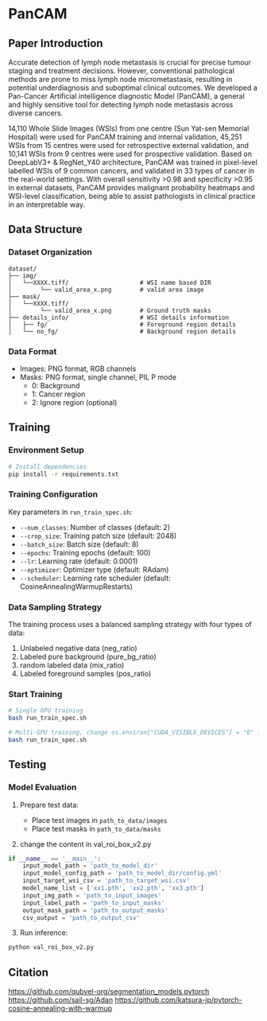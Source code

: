 # PanCAM

## Paper Introduction
Accurate detection of lymph node metastasis is crucial for precise tumour staging and treatment decisions. However, conventional pathological methods are prone to miss lymph node micrometastasis, resulting in potential underdiagnosis and suboptimal clinical outcomes. We developed a Pan-Cancer Artificial intelligence diagnostic Model (PanCAM), a general and highly sensitive tool for detecting lymph node metastasis across diverse cancers.

14,110 Whole Slide Images (WSIs) from one centre (Sun Yat-sen Memorial Hospital) were used for PanCAM training and internal validation, 45,251 WSIs from 15 centres were used for retrospective external validation, and 10,141 WSIs from 9 centres were used for prospective validation. Based on DeepLabV3+ & RegNet_Y40 architecture, PanCAM was trained in pixel-level labelled WSIs of 9 common cancers, and validated in 33 types of cancer in the real-world settings. With overall sensitivity >0.98 and specificity >0.95 in external datasets, PanCAM provides malignant probability heatmaps and WSI-level classification, being able to assist pathologists in clinical practice in an interpretable way.

## Data Structure
### Dataset Organization
```
dataset/
├── img/
│   └──XXXX.tiff/                    # WSI name based DIR
│        └── valid_area_x.png        # valid area image
├── mask/                           
│   └──XXXX.tiff/
│        └── valid_area_x.png        # Ground truth masks
├── details_info/                    # WSI details information
│   ├── fg/                          # Foreground region details
│   └── no_fg/                       # Background region details
```

### Data Format
- Images: PNG format, RGB channels
- Masks: PNG format, single channel, PIL P mode
  - 0: Background
  - 1: Cancer region
  - 2: Ignore region (optional)

## Training
### Environment Setup
```bash
# Install dependencies
pip install -r requirements.txt
```

### Training Configuration
Key parameters in `run_train_spec.sh`:
- `--num_classes`: Number of classes (default: 2)
- `--crop_size`: Training patch size (default: 2048)
- `--batch_size`: Batch size (default: 8)
- `--epochs`: Training epochs (default: 100)
- `--lr`: Learning rate (default: 0.0001)
- `--optimizer`: Optimizer type (default: RAdam)
- `--scheduler`: Learning rate scheduler (default: CosineAnnealingWarmupRestarts)

### Data Sampling Strategy
The training process uses a balanced sampling strategy with four types of data:
1. Unlabeled negative data (neg_ratio)
2. Labeled pure background (pure_bg_ratio)
3. random labeled data (mix_ratio)
4. Labeled foreground samples (pos_ratio)

### Start Training
```bash
# Single GPU training
bash run_train_spec.sh
```
```bash
# Multi-GPU training, change os.environ["CUDA_VISIBLE_DEVICES"] = "0" in train_cv_vx.py
bash run_train_spec.sh
```

## Testing
### Model Evaluation
1. Prepare test data:
   - Place test images in `path_to_data/images`
   - Place test masks in `path_to_data/masks`

2. change the content in val_roi_box_v2.py
```python
if __name__ == '__main__':    
    input_model_path = 'path_to_model_dir'
    input_model_config_path = 'path_to_model_dir/config.yml'
    input_target_wsi_csv = 'path_to_target_wsi.csv'
    model_name_list = ['xx1.pth', 'xx2.pth', 'xx3.pth']
    input_img_path = 'path_to_input_images'
    input_label_path = 'path_to_input_masks'
    output_mask_path = 'path_to_output_masks'
    csv_output = 'path_to_output_csv'
```

3. Run inference:
```bash
python val_roi_box_v2.py 
```

## Citation
https://github.com/qubvel-org/segmentation_models.pytorch
https://github.com/sail-sg/Adan
https://github.com/katsura-jp/pytorch-cosine-annealing-with-warmup

